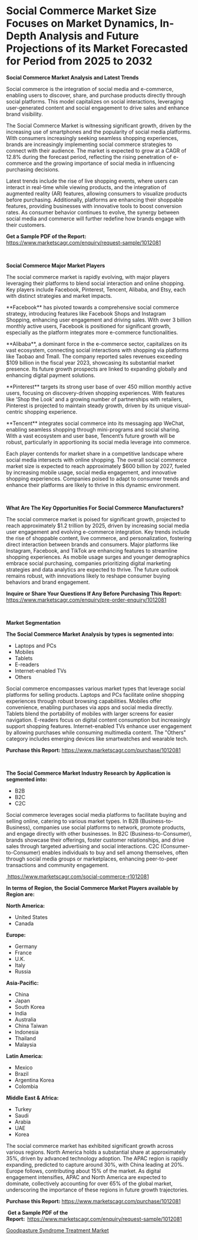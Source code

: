 <p><h1>Social Commerce Market Size Focuses on Market Dynamics, In-Depth Analysis and Future Projections of its Market Forecasted for Period from 2025 to 2032</h1></p><p><strong>Social Commerce Market Analysis and Latest Trends</strong></p>
<p><p>Social commerce is the integration of social media and e-commerce, enabling users to discover, share, and purchase products directly through social platforms. This model capitalizes on social interactions, leveraging user-generated content and social engagement to drive sales and enhance brand visibility. </p><p>The Social Commerce Market is witnessing significant growth, driven by the increasing use of smartphones and the popularity of social media platforms. With consumers increasingly seeking seamless shopping experiences, brands are increasingly implementing social commerce strategies to connect with their audience. The market is expected to grow at a CAGR of 12.8% during the forecast period, reflecting the rising penetration of e-commerce and the growing importance of social media in influencing purchasing decisions. </p><p>Latest trends include the rise of live shopping events, where users can interact in real-time while viewing products, and the integration of augmented reality (AR) features, allowing consumers to visualize products before purchasing. Additionally, platforms are enhancing their shoppable features, providing businesses with innovative tools to boost conversion rates. As consumer behavior continues to evolve, the synergy between social media and commerce will further redefine how brands engage with their customers.</p></p>
<p><strong>Get a Sample PDF of the Report:&nbsp;</strong> <a href="https://www.marketscagr.com/enquiry/request-sample/1012081?utm_campaign=3208&utm_medium=2&utm_source=Github&utm_content=ia&utm_term=07032025&utm_id=social-commerce">https://www.marketscagr.com/enquiry/request-sample/1012081</a></p>
<p>&nbsp;</p>
<p><strong>Social Commerce Major Market Players</strong></p>
<p><p>The social commerce market is rapidly evolving, with major players leveraging their platforms to blend social interaction and online shopping. Key players include Facebook, Pinterest, Tencent, Alibaba, and Etsy, each with distinct strategies and market impacts.</p><p>**Facebook** has pivoted towards a comprehensive social commerce strategy, introducing features like Facebook Shops and Instagram Shopping, enhancing user engagement and driving sales. With over 3 billion monthly active users, Facebook is positioned for significant growth, especially as the platform integrates more e-commerce functionalities.</p><p>**Alibaba**, a dominant force in the e-commerce sector, capitalizes on its vast ecosystem, connecting social interactions with shopping via platforms like Taobao and Tmall. The company reported sales revenues exceeding $109 billion in the fiscal year 2023, showcasing its substantial market presence. Its future growth prospects are linked to expanding globally and enhancing digital payment solutions.</p><p>**Pinterest** targets its strong user base of over 450 million monthly active users, focusing on discovery-driven shopping experiences. With features like ‘Shop the Look’ and a growing number of partnerships with retailers, Pinterest is projected to maintain steady growth, driven by its unique visual-centric shopping experience.</p><p>**Tencent** integrates social commerce into its messaging app WeChat, enabling seamless shopping through mini-programs and social sharing. With a vast ecosystem and user base, Tencent’s future growth will be robust, particularly in apportioning its social media leverage into commerce.</p><p>Each player contends for market share in a competitive landscape where social media intersects with online shopping. The overall social commerce market size is expected to reach approximately $600 billion by 2027, fueled by increasing mobile usage, social media engagement, and innovative shopping experiences. Companies poised to adapt to consumer trends and enhance their platforms are likely to thrive in this dynamic environment.</p></p>
<p>&nbsp;</p>
<p><strong>What Are The Key Opportunities For Social Commerce Manufacturers?</strong></p>
<p><p>The social commerce market is poised for significant growth, projected to reach approximately $1.2 trillion by 2025, driven by increasing social media user engagement and evolving e-commerce integration. Key trends include the rise of shoppable content, live commerce, and personalization, fostering direct interaction between brands and consumers. Major platforms like Instagram, Facebook, and TikTok are enhancing features to streamline shopping experiences. As mobile usage surges and younger demographics embrace social purchasing, companies prioritizing digital marketing strategies and data analytics are expected to thrive. The future outlook remains robust, with innovations likely to reshape consumer buying behaviors and brand engagement.</p></p>
<p><strong>Inquire or Share Your Questions If Any Before Purchasing This Report:</strong> <a href="https://www.marketscagr.com/enquiry/pre-order-enquiry/1012081?utm_campaign=3208&utm_medium=2&utm_source=Github&utm_content=ia&utm_term=07032025&utm_id=social-commerce">https://www.marketscagr.com/enquiry/pre-order-enquiry/1012081</a></p>
<p>&nbsp;</p>
<p><strong>Market Segmentation</strong></p>
<p><strong>The Social Commerce Market Analysis by types is segmented into:</strong></p>
<p><ul><li>Laptops and PCs</li><li>Mobiles</li><li>Tablets</li><li>E-readers</li><li>Internet-enabled TVs</li><li>Others</li></ul></p>
<p><p>Social commerce encompasses various market types that leverage social platforms for selling products. Laptops and PCs facilitate online shopping experiences through robust browsing capabilities. Mobiles offer convenience, enabling purchases via apps and social media directly. Tablets blend the portability of mobiles with larger screens for easier navigation. E-readers focus on digital content consumption but increasingly support shopping features. Internet-enabled TVs enhance user engagement by allowing purchases while consuming multimedia content. The "Others" category includes emerging devices like smartwatches and wearable tech.</p></p>
<p><strong>Purchase this Report:&nbsp;</strong><a href="https://www.marketscagr.com/purchase/1012081?utm_campaign=3208&utm_medium=2&utm_source=Github&utm_content=ia&utm_term=07032025&utm_id=social-commerce">https://www.marketscagr.com/purchase/1012081</a></p>
<p>&nbsp;</p>
<p><strong>The Social Commerce Market Industry Research by Application is segmented into:</strong></p>
<p><ul><li>B2B</li><li>B2C</li><li>C2C</li></ul></p>
<p><p>Social commerce leverages social media platforms to facilitate buying and selling online, catering to various market types. In B2B (Business-to-Business), companies use social platforms to network, promote products, and engage directly with other businesses. In B2C (Business-to-Consumer), brands showcase their offerings, foster customer relationships, and drive sales through targeted advertising and social interactions. C2C (Consumer-to-Consumer) enables individuals to buy and sell among themselves, often through social media groups or marketplaces, enhancing peer-to-peer transactions and community engagement.</p></p>
<p><a href="https://www.marketscagr.com/social-commerce-r1012081?utm_campaign=3208&utm_medium=2&utm_source=Github&utm_content=ia&utm_term=07032025&utm_id=social-commerce">&nbsp;https://www.marketscagr.com/social-commerce-r1012081</a></p>
<p><strong>In terms of Region, the Social Commerce Market Players available by Region are:</strong></p>
<p>
    <p> <strong> North America: </strong>
        <ul>
            <li>United States</li>
            <li>Canada</li>
        </ul>
        </p> 
    <p> <strong> Europe: </strong>
        <ul>
            <li>Germany</li>
            <li>France</li>
            <li>U.K.</li>
            <li>Italy</li>
            <li>Russia</li>
        </ul>
        </p> 
    <p> <strong> Asia-Pacific: </strong>
        <ul>
            <li>China</li>
            <li>Japan</li>
            <li>South Korea</li>
            <li>India</li>
            <li>Australia</li>
            <li>China Taiwan</li>
            <li>Indonesia</li>
            <li>Thailand</li>
            <li>Malaysia</li>
        </ul>
        </p> 
    <p> <strong> Latin America: </strong>
        <ul>
            <li>Mexico</li>
            <li>Brazil</li>
            <li>Argentina Korea</li>
            <li>Colombia</li>
        </ul>
        </p> 
    <p> <strong> Middle East & Africa: </strong>
        <ul>
            <li>Turkey</li>
            <li>Saudi</li>
            <li>Arabia</li>
            <li>UAE</li>
            <li>Korea</li>
        </ul>
    </p>
    </p>
<p><p>The social commerce market has exhibited significant growth across various regions. North America holds a substantial share at approximately 35%, driven by advanced technology adoption. The APAC region is rapidly expanding, predicted to capture around 30%, with China leading at 20%. Europe follows, contributing about 15% of the market. As digital engagement intensifies, APAC and North America are expected to dominate, collectively accounting for over 65% of the global market, underscoring the importance of these regions in future growth trajectories.</p></p>
<p><strong>Purchase this Report: </strong><a href="https://www.marketscagr.com/purchase/1012081?utm_campaign=3208&utm_medium=2&utm_source=Github&utm_content=ia&utm_term=07032025&utm_id=social-commerce">https://www.marketscagr.com/purchase/1012081</a></p>
<p>&nbsp;<strong>Get a Sample PDF of the Report:&nbsp;&nbsp;</strong><a href="https://www.marketscagr.com/enquiry/request-sample/1012081?utm_campaign=3208&utm_medium=2&utm_source=Github&utm_content=ia&utm_term=07032025&utm_id=social-commerce">https://www.marketscagr.com/enquiry/request-sample/1012081</a></p>
<p><strong></strong></p>
<p><p><a href="https://github.com/ziwersekos/Market-Research-Report-List-1/blob/main/goodpasture-syndrome-treatment-market.md?utm_campaign=3208&utm_medium=2&utm_source=Github&utm_content=ia&utm_term=07032025&utm_id=social-commerce">Goodpasture Syndrome Treatment Market</a></p></p>